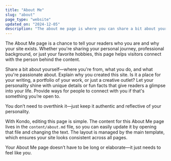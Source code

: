 ```yaml
---
title: "About Me"
slug: "about"
page_type: "website"
updated_on: "2024-12-05"
description: "The about me page is where you can share a bit about yourself—where you're from, what you do, and what you're passionate about. Explain why you created this site."
---
```


The About Me page is a chance to tell your readers who you are and why your site exists. Whether you're sharing your personal journey, professional background, or just your favorite hobbies, this page helps visitors connect with the person behind the content.

Share a bit about yourself—where you're from, what you do, and what you're passionate about. Explain why you created this site. Is it a place for your writing, a portfolio of your work, or just a creative outlet? Let your personality shine with unique details or fun facts that give readers a glimpse into your life. Provide ways for people to connect with you if that's something you’re open to.

You don’t need to overthink it—just keep it authentic and reflective of your personality.

With Kondo, editing this page is simple. The content for this About Me page lives in the `content/about.md` file, so you can easily update it by opening that file and changing the text. The layout is managed by the main template, which ensures your site looks consistent across all pages.

Your About Me page doesn’t have to be long or elaborate—it just needs to feel like *you*.